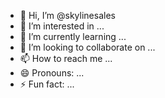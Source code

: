 - 👋 Hi, I’m @skylinesales
- 👀 I’m interested in ...
- 🌱 I’m currently learning ...
- 💞️ I’m looking to collaborate on ...
- 📫 How to reach me ...
- 😄 Pronouns: ...
- ⚡ Fun fact: ...

<!---
skylinesales/skylinesales is a ✨ special ✨ repository because its `README.md` (this file) appears on your GitHub profile.
You can click the Preview link to take a look at your changes.
--->
